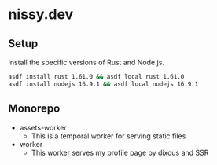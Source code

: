 # nissy.dev

## Setup

Install the specific versions of Rust and Node.js.

```sh
asdf install rust 1.61.0 && asdf local rust 1.61.0
asdf install nodejs 16.9.1 && asdf local nodejs 16.9.1
```

## Monorepo

- assets-worker
  - This is a temporal worker for serving static files
- worker
  - This worker serves my profile page by [dixous](https://dioxuslabs.com/) and SSR
